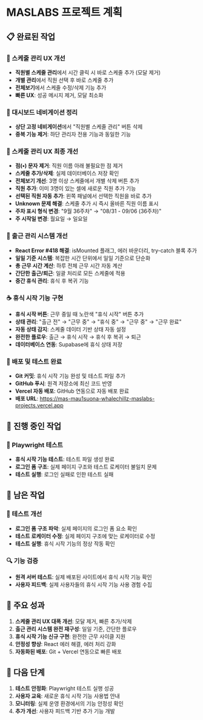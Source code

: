 # MASLABS 프로젝트 계획

## 📋 완료된 작업

### 🎯 스케줄 관리 UX 개선
- **직원별 스케줄 관리**에서 시간 클릭 시 바로 스케줄 추가 (모달 제거)
- **개별 관리**에서 직원 선택 후 바로 스케줄 추가
- **전체보기**에서 스케줄 수정/삭제 기능 추가
- **빠른 UX**: 성공 메시지 제거, 모달 최소화

### 🧹 대시보드 네비게이션 정리
- **상단 고정 네비게이션**에서 "직원별 스케줄 관리" 버튼 삭제
- **중복 기능 제거**: 하단 관리자 전용 기능과 동일한 기능

### 🔧 스케줄 관리 UX 최종 개선
- **점(•) 문자 제거**: 직원 이름 아래 불필요한 점 제거
- **스케줄 추가/삭제**: 실제 데이터베이스 저장 확인
- **전체보기 개선**: 3명 이상 스케줄에서 개별 삭제 버튼 추가
- **직원 추가**: 이미 3명이 있는 셀에 새로운 직원 추가 기능
- **선택된 직원 자동 추가**: 왼쪽 패널에서 선택한 직원을 바로 추가
- **Unknown 문제 해결**: 스케줄 추가 시 즉시 올바른 직원 이름 표시
- **주차 표시 형식 변경**: "9월 36주차" → "08/31 - 09/06 (36주차)"
- **주 시작일 변경**: 월요일 → 일요일

### 🚀 출근 관리 시스템 개선
- **React Error #418 해결**: isMounted 플래그, 에러 바운더리, try-catch 블록 추가
- **일일 기준 시스템**: 복잡한 시간 단위에서 일일 기준으로 단순화
- **총 근무 시간 계산**: 하루 전체 근무 시간 자동 계산
- **간단한 출근/퇴근**: 일괄 처리로 모든 스케줄에 적용
- **중간 휴식 관리**: 휴식 후 복귀 기능

### ☕ 휴식 시작 기능 구현
- **휴식 시작 버튼**: 근무 중일 때 노란색 "휴식 시작" 버튼 추가
- **상태 관리**: "출근 전" → "근무 중" → "휴식 중" → "근무 중" → "근무 완료"
- **자동 상태 감지**: 스케줄 데이터 기반 상태 자동 설정
- **완전한 플로우**: 출근 → 휴식 시작 → 휴식 후 복귀 → 퇴근
- **데이터베이스 연동**: Supabase에 휴식 상태 저장

### 🚀 배포 및 테스트 완료
- **Git 커밋**: 휴식 시작 기능 완성 및 테스트 파일 추가
- **GitHub 푸시**: 원격 저장소에 최신 코드 반영
- **Vercel 자동 배포**: GitHub 연동으로 자동 배포 완료
- **배포 URL**: https://mas-mau1suona-whalechillz-maslabs-projects.vercel.app

## 🔄 진행 중인 작업

### 🧪 Playwright 테스트
- **휴식 시작 기능 테스트**: 테스트 파일 생성 완료
- **로그인 폼 구조**: 실제 페이지 구조와 테스트 로케이터 불일치 문제
- **테스트 실행**: 로그인 실패로 인한 테스트 실패

## 📝 남은 작업

### 🎯 테스트 개선
- **로그인 폼 구조 파악**: 실제 페이지의 로그인 폼 요소 확인
- **테스트 로케이터 수정**: 실제 페이지 구조에 맞는 로케이터로 수정
- **테스트 실행**: 휴식 시작 기능의 정상 작동 확인

### 🔍 기능 검증
- **원격 서버 테스트**: 실제 배포된 사이트에서 휴식 시작 기능 확인
- **사용자 피드백**: 실제 사용자들의 휴식 시작 기능 사용 경험 수집

## 🎉 주요 성과

1. **스케줄 관리 UX 대폭 개선**: 모달 제거, 빠른 추가/삭제
2. **출근 관리 시스템 완전 재구성**: 일일 기준, 간단한 플로우
3. **휴식 시작 기능 신규 구현**: 완전한 근무 사이클 지원
4. **안정성 향상**: React 에러 해결, 에러 처리 강화
5. **자동화된 배포**: Git + Vercel 연동으로 빠른 배포

## 🚀 다음 단계

1. **테스트 안정화**: Playwright 테스트 실행 성공
2. **사용자 교육**: 새로운 휴식 시작 기능 사용법 안내
3. **모니터링**: 실제 운영 환경에서의 기능 안정성 확인
4. **추가 개선**: 사용자 피드백 기반 추가 기능 개발

